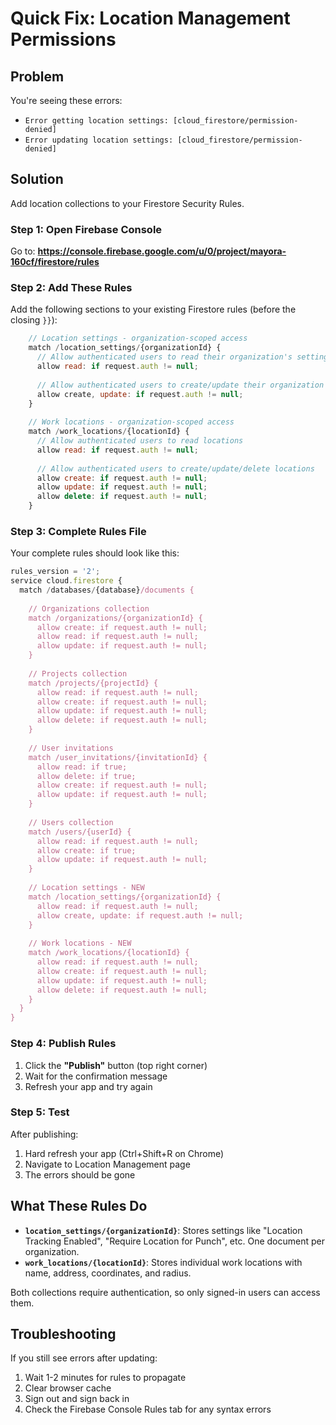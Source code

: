 # Quick Fix: Location Management Permissions

## Problem
You're seeing these errors:
- `Error getting location settings: [cloud_firestore/permission-denied]`
- `Error updating location settings: [cloud_firestore/permission-denied]`

## Solution
Add location collections to your Firestore Security Rules.

### Step 1: Open Firebase Console
Go to: **https://console.firebase.google.com/u/0/project/mayora-160cf/firestore/rules**

### Step 2: Add These Rules
Add the following sections to your existing Firestore rules (before the closing `}}`):

```javascript
    // Location settings - organization-scoped access
    match /location_settings/{organizationId} {
      // Allow authenticated users to read their organization's settings
      allow read: if request.auth != null;
      
      // Allow authenticated users to create/update their organization's settings
      allow create, update: if request.auth != null;
    }
    
    // Work locations - organization-scoped access
    match /work_locations/{locationId} {
      // Allow authenticated users to read locations
      allow read: if request.auth != null;
      
      // Allow authenticated users to create/update/delete locations
      allow create: if request.auth != null;
      allow update: if request.auth != null;
      allow delete: if request.auth != null;
    }
```

### Step 3: Complete Rules File
Your complete rules should look like this:

```javascript
rules_version = '2';
service cloud.firestore {
  match /databases/{database}/documents {
    
    // Organizations collection
    match /organizations/{organizationId} {
      allow create: if request.auth != null;
      allow read: if request.auth != null;
      allow update: if request.auth != null;
    }
    
    // Projects collection
    match /projects/{projectId} {
      allow read: if request.auth != null;
      allow create: if request.auth != null;
      allow update: if request.auth != null;
      allow delete: if request.auth != null;
    }
    
    // User invitations
    match /user_invitations/{invitationId} {
      allow read: if true;
      allow delete: if true;
      allow create: if request.auth != null;
      allow update: if request.auth != null;
    }
    
    // Users collection
    match /users/{userId} {
      allow read: if request.auth != null;
      allow create: if true;
      allow update: if request.auth != null;
    }
    
    // Location settings - NEW
    match /location_settings/{organizationId} {
      allow read: if request.auth != null;
      allow create, update: if request.auth != null;
    }
    
    // Work locations - NEW
    match /work_locations/{locationId} {
      allow read: if request.auth != null;
      allow create: if request.auth != null;
      allow update: if request.auth != null;
      allow delete: if request.auth != null;
    }
  }
}
```

### Step 4: Publish Rules
1. Click the **"Publish"** button (top right corner)
2. Wait for the confirmation message
3. Refresh your app and try again

### Step 5: Test
After publishing:
1. Hard refresh your app (Ctrl+Shift+R on Chrome)
2. Navigate to Location Management page
3. The errors should be gone

## What These Rules Do

- **`location_settings/{organizationId}`**: Stores settings like "Location Tracking Enabled", "Require Location for Punch", etc. One document per organization.
- **`work_locations/{locationId}`**: Stores individual work locations with name, address, coordinates, and radius.

Both collections require authentication, so only signed-in users can access them.

## Troubleshooting

If you still see errors after updating:
1. Wait 1-2 minutes for rules to propagate
2. Clear browser cache
3. Sign out and sign back in
4. Check the Firebase Console Rules tab for any syntax errors

